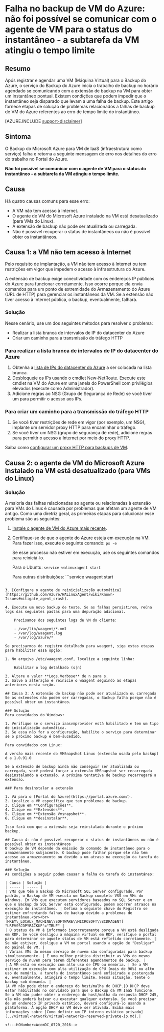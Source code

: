 <properties
   pageTitle="Falha no backup de VM do Azure: não foi possível se comunicar com o agente de VM para o status do instantâneo - a subtarefa da VM atingiu o tempo limite | Microsoft Azure"
   description="Sintomas, causas e resoluções para falhas de backup de VM do Azure relacionadas à incapacidade de se comunicar com o agente de VM para status do instantâneo. Erro da subtarefa de VM de instantâneo que atingiu o tempo limite"
   services="backup"
   documentationCenter=""
   authors="genlin"
   manager="jwhit"
   editor=""/>

<tags
    ms.service="backup"
    ms.workload="storage-backup-recovery"
    ms.tgt_pltfrm="na"
    ms.devlang="na"
    ms.topic="article"
    ms.date="07/14/2016"
    ms.author="jimpark; markgal;genli"/>

# Falha no backup de VM do Azure: não foi possível se comunicar com o agente de VM para o status do instantâneo - a subtarefa da VM atingiu o tempo limite

## Resumo

Após registrar e agendar uma VM (Máquina Virtual) para o Backup do Azure, o serviço do Backup do Azure inicia o trabalho de backup no horário agendado se comunicando com a extensão de backup na VM para obter um instantâneo pontual. Existem condições que podem impedir que o instantâneo seja disparado que levam a uma falha de backup. Este artigo fornece etapas de solução de problemas relacionados a falhas de backup de VM do Azure referentes ao erro de tempo limite do instantâneo.

[AZURE.INCLUDE [support-disclaimer](../../includes/support-disclaimer.md)]

## Sintoma

O Backup do Microsoft Azure para VM de IaaS (infraestrutura como serviço) falha e retorna a seguinte mensagem de erro nos detalhes do erro do trabalho no Portal do Azure.

**Não foi possível se comunicar com o agente de VM para o status do instantâneo - a subtarefa da VM atingiu o tempo limite.**

## Causa
Há quatro causas comuns para esse erro:

- A VM não tem acesso à Internet.
- O agente de VM do Microsoft Azure instalado na VM está desatualizado (para VMs do Linux).
- A extensão de backup não pode ser atualizada ou carregada.
- Não é possível recuperar o status de instantâneos ou não é possível obter os instantâneos.

## Causa 1: a VM não tem acesso à Internet
Pelo requisito de implantação, a VM não tem acesso à Internet ou tem restrições em vigor que impedem o acesso à infraestrutura do Azure.

A extensão de backup exige conectividade com os endereços IP públicos do Azure para funcionar corretamente. Isso ocorre porque ela envia comandos para um ponto de extremidade do Armazenamento do Azure (URL de HTTP) para gerenciar os instantâneos da VM. Se a extensão não tiver acesso à Internet pública, o backup, eventualmente, falhará.

### Solução
Nesse cenário, use um dos seguintes métodos para resolver o problema:

- Realizar a lista branca de intervalos de IP do datacenter do Azure
- Criar um caminho para a transmissão do tráfego HTTP

### Para realizar a lista branca de intervalos de IP do datacenter do Azure

1. Obtenha a [lista de IPs do datacenter do Azure](https://www.microsoft.com/download/details.aspx?id=41653) a ser colocada na lista branca.
2. Desbloqueie os IPs usando o cmdlet New-NetRoute. Execute este cmdlet na VM do Azure em uma janela do PowerShell com privilégios elevados (execute como Administrador).
3. Adicione regras ao NSG (Grupo de Segurança de Rede) se você tiver um para permitir o acesso aos IPs.

### Para criar um caminho para a transmissão do tráfego HTTP

1. Se você tiver restrições de rede em vigor (por exemplo, um NSG), implante um servidor proxy HTTP para encaminhar o tráfego.
2. Se você tiver um NSG (grupo de segurança de rede), adicione regras para permitir o acesso à Internet por meio do proxy HTTP.

Saiba como [configurar um proxy HTTP para backups de VM](backup-azure-vms-prepare.md#using-an-http-proxy-for-vm-backups).

## Causa 2: o agente de VM do Microsoft Azure instalado na VM está desatualizado (para VMs do Linux)

### Solução
A maioria das falhas relacionadas ao agente ou relacionadas à extensão para VMs do Linux é causada por problemas que afetam um agente de VM antigo. Como uma diretriz geral, as primeiras etapas para solucionar esse problema são as seguintes:

1. [Instale o agente de VM do Azure mais recente](https://acom-swtest-2.azurewebsites.net/documentation/articles/virtual-machines-linux-update-agent/).
2. Certifique-se de que o agente do Azure esteja em execução na VM. Para fazer isso, execute o seguinte comando: ```ps -e```

    Se esse processo não estiver em execução, use os seguintes comandos para reiniciá-lo.

    Para o Ubuntu: ```service walinuxagent start```

    Para outras distribuições: ```service waagent start
```

3. [Configure o agente de reinicialização automática](https://github.com/Azure/WALinuxAgent/wiki/Known-Issues#mitigate_agent_crash).

4. Execute um novo backup de teste. Se as falhas persistirem, reúna logs das seguintes pastas para uma depuração adicional.

    Precisamos dos seguintes logs de VM do cliente:

    - /var/lib/waagent/*.xml
    - /var/log/waagent.log
    - /var/log/azure/*

Se precisarmos do registro detalhado para waagent, siga estas etapas para habilitar essa opção:

1. No arquivo /etc/waagent.conf, localize a seguinte linha:

    Habilitar o log detalhado (s|n)

2. Altere o valor **Logs.Verbose** de n para s.
3. Salve a alteração e reinicie o waagent seguindo as etapas anteriores nesta seção.

## Causa 3: A extensão de backup não pode ser atualizada ou carregada
Se as extensões não podem ser carregadas, o Backup falha porque não é possível obter um instantâneo.

### Solução
Para convidados do Windows:

1. Verifique se o serviço iaasvmprovider está habilitado e tem um tipo de inicialização automática.
2. Se essa não for a configuração, habilite o serviço para determinar se o próximo backup é bem-sucedido.

Para convidados com Linux:

A versão mais recente do VMSnapshot Linux (extensão usada pelo backup) é a 1.0.91.0

Se a extensão de backup ainda não conseguir ser atualizada ou carregada, você poderá forçar a extensão VMSnapshot ser recarregada desinstalando a extensão. A próxima tentativa de backup recarregará a extensão.

### Para desinstalar a extensão

1. Vá para o [Portal do Azure](https://portal.azure.com/).
2. Localize a VM específica que tem problemas de backup.
3. Clique em **Configurações**.
4. Clique em **Extensões**.
5. Clique em **Extensão Vmsnapshot**.
6. Clique em **desinstalar**.

Isso fará com que a extensão seja reinstalada durante o próximo backup.

## Causa 4: não é possível recuperar o status de instantâneos ou não é possível obter os instantâneos
O backup de VM depende da emissão do comando de instantâneo para o armazenamento subjacente. O backup pode falhar porque ele não tem acesso ao armazenamento ou devido a um atraso na execução da tarefa do instantâneo.

### Solução
As condições a seguir podem causar a falha da tarefa do instantâneo:

| Causa | Solução |
| ----- | ----- |
| VMs que têm o Backup do Microsoft SQL Server configurado. Por padrão, o Backup de VM executa um Backup completo VSS em VMs do Windows. Em VMs que executam servidores baseados no SQL Server e em que o Backup do SQL Server está configurado, podem ocorrer atrasos na execução do instantâneo. | Defina a seguinte chave do Registro se estiver enfrentando falhas de backup devido a problemas de instantâneo.<br><br>[HKEY\_LOCAL\_MACHINE\\SOFTWARE\\MICROSOFT\\BCDRAGENT] "USEVSSCOPYBACKUP"="TRUE" |
| O status da VM é informado incorretamente porque a VM está desligada em RDP. Se você desligou a máquina virtual em RDP, verifique o portal para determinar se aquele status de VM está refletido corretamente. | Se não estiver, desligue a VM no portal usando a opção de "Desligar" no painel de VM. |
| Várias VMs do mesmo serviço de nuvem são configuradas para backup simultaneamente. | É uma melhor prática distribuir as VMs do mesmo serviço de nuvem para terem diferentes agendamentos de backup. |
| A VM está em execução com alto uso de CPU ou memória. | Se a VM estiver em execução com alta utilização de CPU (mais de 90%) ou alto uso de memória, a tarefa do instantâneo será enfieirada e postergada e, eventualmente, atingirá o tempo limite. Nessa situação, tente o backup sob demanda. |
|A VM não pode obter o endereço do host/malha do DHCP.|O DHCP deve estar habilitado no convidado para que o Backup da VM IaaS funcione. Se a VM não puder obter o endereço do host/malha da resposta DHCP 245, ela não poderá baixar ou executar qualquer extensão. Se você precisar de um endereço IP privado estático, deverá configurá-lo usando a plataforma. A opção DHCP na VM deve ser ativada. Exiba mais informações sobre [Como definir um IP interno estático privado](../virtual-network/virtual-networks-reserved-private-ip.md).|

<!---HONumber=AcomDC_0720_2016-->